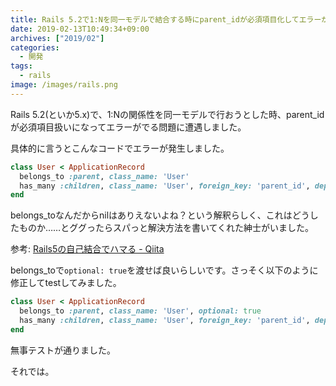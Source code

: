 ```yaml
---
title: Rails 5.2で1:Nを同一モデルで結合する時にparent_idが必須項目化してエラーが出る問題
date: 2019-02-13T10:49:34+09:00
archives: ["2019/02"]
categories:
  - 開発
tags:
  - rails
image: /images/rails.png
---
```

Rails 5.2(といか5.x)で、1:Nの関係性を同一モデルで行おうとした時、parent_idが必須項目扱いになってエラーがでる問題に遭遇しました。

<!--more-->

具体的に言うとこんなコードでエラーが発生しました。

```ruby
class User < ApplicationRecord
  belongs_to :parent, class_name: 'User'
  has_many :children, class_name: 'User', foreign_key: 'parent_id', dependent: :destroy
end
```

belongs_toなんだからnilはありえないよね？という解釈らしく、これはどうしたものか……とググったらスパっと解決方法を書いてくれた紳士がいました。

参考: [Rails5の自己結合でハマる - Qiita](https://qiita.com/toyoken/items/e3c329e7c9acc3ce3487)

belongs_toで`optional: true`を渡せば良いらしいです。さっそく以下のように修正してtestしてみました。

```ruby
class User < ApplicationRecord
  belongs_to :parent, class_name: 'User', optional: true
  has_many :children, class_name: 'User', foreign_key: 'parent_id', dependent: :destroy
end
```

無事テストが通りました。

それでは。
